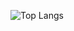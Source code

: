 ![Top Langs](https://github-readme-stats-daqdjyzxm-roee88.vercel.app/api/top-langs/?username=roee88&include_orgs=true&langs_count=8&layout=compact&theme=dracula)
